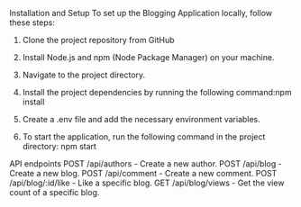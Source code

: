 Installation and Setup
To set up the Blogging Application locally, follow these steps:

1. Clone the project repository from GitHub

2. Install Node.js and npm (Node Package Manager) on your machine.

3. Navigate to the project directory.

4. Install the project dependencies by running the following command:npm install

5. Create a .env file and add the necessary environment variables.

6. To start the application, run the following command in the project directory: npm start

API endpoints
POST /api/authors - Create a new author.
POST /api/blog - Create a new blog.
POST /api/comment - Create a new comment.
POST /api/blog/:id/like - Like a specific blog.
GET /api/blog/views - Get the view count of a specific blog.
